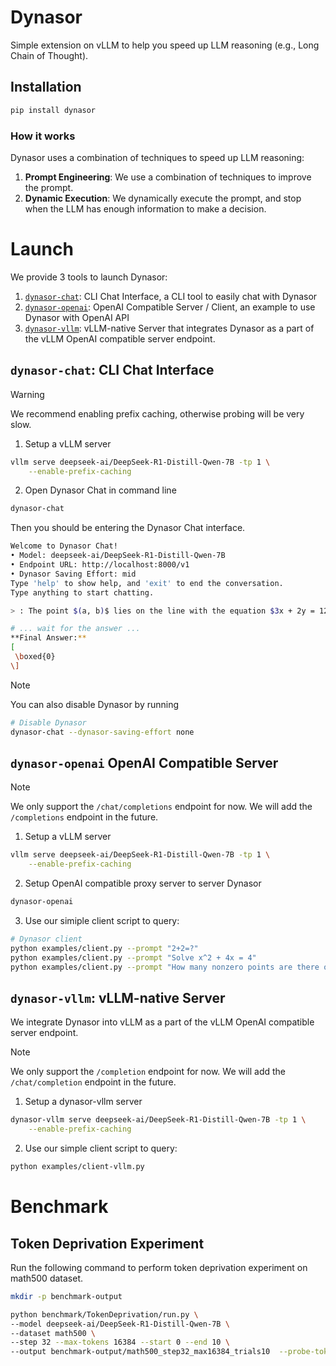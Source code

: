 
# Dynasor

Simple extension on vLLM to help you speed up LLM reasoning (e.g., Long Chain of Thought).

## Installation

```bash
pip install dynasor
```


### How it works

Dynasor uses a combination of techniques to speed up LLM reasoning:

1. **Prompt Engineering**: We use a combination of techniques to improve the prompt.
2. **Dynamic Execution**: We dynamically execute the prompt, and stop when the LLM has enough information to make a decision.


# Launch

We provide 3 tools to launch Dynasor:

1. [`dynasor-chat`](#dynasor-chat-cli-chat-interface): CLI Chat Interface, a CLI tool to easily chat with Dynasor
2. [`dynasor-openai`](#dynasor-openai-openai-compatible-server): OpenAI Compatible Server / Client, an example to use Dynasor with OpenAI API
3. [`dynasor-vllm`](#dynasor-vllm-vllm-native-server): vLLM-native Server that integrates Dynasor as a part of the vLLM OpenAI compatible server endpoint.


## `dynasor-chat`: CLI Chat Interface

> [!WARNING]
> We recommend enabling prefix caching, otherwise probing will be very slow.

1. Setup a vLLM server
```bash
vllm serve deepseek-ai/DeepSeek-R1-Distill-Qwen-7B -tp 1 \
    --enable-prefix-caching
```


2. Open Dynasor Chat in command line

```bash
dynasor-chat
```

Then you should be entering the Dynasor Chat interface.
```bash
Welcome to Dynasor Chat!
• Model: deepseek-ai/DeepSeek-R1-Distill-Qwen-7B
• Endpoint URL: http://localhost:8000/v1
• Dynasor Saving Effort: mid
Type 'help' to show help, and 'exit' to end the conversation.
Type anything to start chatting.

> : The point $(a, b)$ lies on the line with the equation $3x + 2y = 12.$ When $a = 4$, what is the value of $b$?

# ... wait for the answer ...
**Final Answer:**
[
 \boxed{0}
\]
```


> [!NOTE]  
> You can also disable Dynasor by running
> ```bash
> # Disable Dynasor
> dynasor-chat --dynasor-saving-effort none
> ```


## `dynasor-openai` OpenAI Compatible Server

> [!NOTE]  
> We only support the `/chat/completions` endpoint for now. We will add the `/completions` endpoint in the future.

1. Setup a vLLM server
```bash
vllm serve deepseek-ai/DeepSeek-R1-Distill-Qwen-7B -tp 1 \
    --enable-prefix-caching
```

2. Setup OpenAI compatible proxy server to server Dynasor
```bash
dynasor-openai
```

3. Use our simiple client script to query:
```bash
# Dynasor client
python examples/client.py --prompt "2+2=?"
python examples/client.py --prompt "Solve x^2 + 4x = 4"
python examples/client.py --prompt "How many nonzero points are there on x^3y + y^3z + z^3x = 0 over the finite field  𝔽_{{5}^{18}}  up to scaling?"
```


## `dynasor-vllm`: vLLM-native Server

We integrate Dynasor into vLLM as a part of the vLLM OpenAI compatible server endpoint.

> [!NOTE]  
> We only support the `/completion` endpoint for now. We will add the `/chat/completion` endpoint in the future.


1. Setup a dynasor-vllm server
```bash
dynasor-vllm serve deepseek-ai/DeepSeek-R1-Distill-Qwen-7B -tp 1 \
    --enable-prefix-caching
```

2. Use our simple client script to query:
```bash
python examples/client-vllm.py
```


# Benchmark

## Token Deprivation Experiment

Run the following command to perform token deprivation experiment on math500 dataset.
```bash
mkdir -p benchmark-output

python benchmark/TokenDeprivation/run.py \
--model deepseek-ai/DeepSeek-R1-Distill-Qwen-7B \
--dataset math500 \
--step 32 --max-tokens 16384 --start 0 --end 10 \
--output benchmark-output/math500_step32_max16384_trials10  --probe-tokens 32 --probe "... Oh, I suddenly got the answer to the whole problem, **Final Answer**\n\n\\[ \\boxed{" 
```


